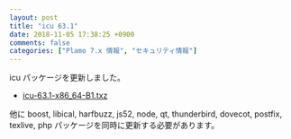 ```yaml
---
layout: post
title: "icu 63.1"
date: 2018-11-05 17:38:25 +0900
comments: false
categories: ["Plamo 7.x 情報", "セキュリティ情報"]
---
```


icu パッケージを更新しました。

* [icu-63.1-x86_64-B1.txz](http://repository.plamolinux.org/pub/linux/Plamo/Plamo-7.x/x86_64/plamo/03_libs/icu-63.1-x86_64-B1.txz)

他に boost, libical, harfbuzz, js52, node, qt, thunderbird, dovecot, postfix, texlive, php パッケージを同時に更新する必要があります。
